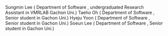 Sungmin Lee ( Department of Software , undergraduated Research Assistant in VMRLAB Gachon Uni.)
Taeho Oh ( Department of Software , Senior student in Gachon Uni.)
Hyeju Yoon ( Department of Software , Senior student in Gachon Uni.)
Soeun Lee ( Department of Software , Senior student in Gachon Uni.)
